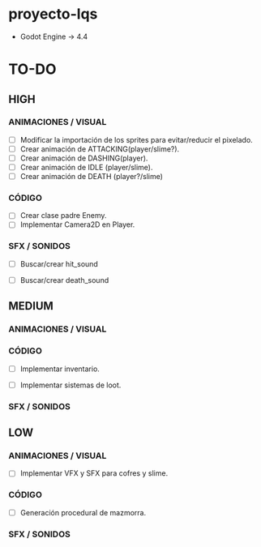 # proyecto-lqs

- Godot Engine &rarr; 4.4

# TO-DO

## HIGH

### ANIMACIONES / VISUAL
- [ ] Modificar la importación de los sprites para evitar/reducir el pixelado.
- [ ] Crear animación de ATTACKING(player/slime?).
- [ ] Crear animación de DASHING(player).
- [ ] Crear animación de IDLE (player/slime).
- [ ] Crear animación de DEATH (player?/slime)

### CÓDIGO
- [ ] Crear clase padre Enemy.
- [ ] Implementar Camera2D en Player.

### SFX / SONIDOS
- [ ] Buscar/crear hit_sound
- [ ] Buscar/crear death_sound



## MEDIUM

### ANIMACIONES / VISUAL


### CÓDIGO
- [ ] Implementar inventario.
- [ ] Implementar sistemas de loot.


### SFX / SONIDOS


## LOW

### ANIMACIONES / VISUAL
- [ ] Implementar VFX y SFX para cofres y slime.


### CÓDIGO
- [ ] Generación procedural de mazmorra.

### SFX / SONIDOS
